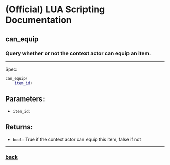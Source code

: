 
# (Official) LUA Scripting Documentation

## can_equip

### Query whether or not the context actor can equip an item.
___
Spec:
```lua
can_equip(
	item_id)
```
## Parameters:
- `item_id:` 

## Returns:
- `bool:` True if the context actor can equip this item, false if not

___
### [back](../other)
